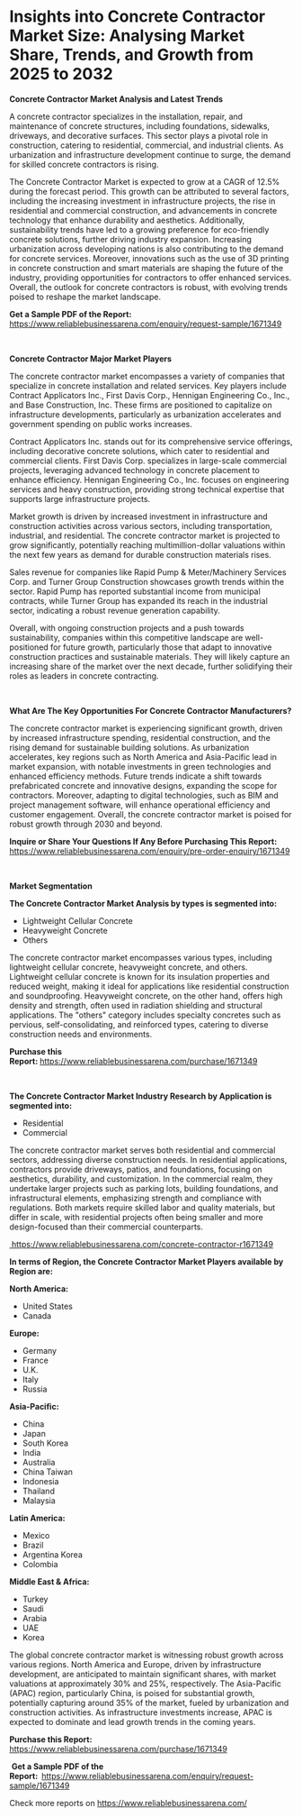 <p><h1>Insights into Concrete Contractor Market Size: Analysing Market Share, Trends, and Growth from 2025 to 2032</h1></p><p><strong>Concrete Contractor Market Analysis and Latest Trends</strong></p>
<p><p>A concrete contractor specializes in the installation, repair, and maintenance of concrete structures, including foundations, sidewalks, driveways, and decorative surfaces. This sector plays a pivotal role in construction, catering to residential, commercial, and industrial clients. As urbanization and infrastructure development continue to surge, the demand for skilled concrete contractors is rising.</p><p>The Concrete Contractor Market is expected to grow at a CAGR of 12.5% during the forecast period. This growth can be attributed to several factors, including the increasing investment in infrastructure projects, the rise in residential and commercial construction, and advancements in concrete technology that enhance durability and aesthetics. Additionally, sustainability trends have led to a growing preference for eco-friendly concrete solutions, further driving industry expansion. Increasing urbanization across developing nations is also contributing to the demand for concrete services. Moreover, innovations such as the use of 3D printing in concrete construction and smart materials are shaping the future of the industry, providing opportunities for contractors to offer enhanced services. Overall, the outlook for concrete contractors is robust, with evolving trends poised to reshape the market landscape.</p></p>
<p><strong>Get a Sample PDF of the Report:&nbsp;</strong> <a href="https://www.reliablebusinessarena.com/enquiry/request-sample/1671349?utm_campaign=2958&utm_medium=2&utm_source=Github&utm_content=ia&utm_term=25032025&utm_id=concrete-contractor">https://www.reliablebusinessarena.com/enquiry/request-sample/1671349</a></p>
<p>&nbsp;</p>
<p><strong>Concrete Contractor Major Market Players</strong></p>
<p><p>The concrete contractor market encompasses a variety of companies that specialize in concrete installation and related services. Key players include Contract Applicators Inc., First Davis Corp., Hennigan Engineering Co., Inc., and Base Construction, Inc. These firms are positioned to capitalize on infrastructure developments, particularly as urbanization accelerates and government spending on public works increases.</p><p>Contract Applicators Inc. stands out for its comprehensive service offerings, including decorative concrete solutions, which cater to residential and commercial clients. First Davis Corp. specializes in large-scale commercial projects, leveraging advanced technology in concrete placement to enhance efficiency. Hennigan Engineering Co., Inc. focuses on engineering services and heavy construction, providing strong technical expertise that supports large infrastructure projects.</p><p>Market growth is driven by increased investment in infrastructure and construction activities across various sectors, including transportation, industrial, and residential. The concrete contractor market is projected to grow significantly, potentially reaching multimillion-dollar valuations within the next few years as demand for durable construction materials rises.</p><p>Sales revenue for companies like Rapid Pump & Meter/Machinery Services Corp. and Turner Group Construction showcases growth trends within the sector. Rapid Pump has reported substantial income from municipal contracts, while Turner Group has expanded its reach in the industrial sector, indicating a robust revenue generation capability.</p><p>Overall, with ongoing construction projects and a push towards sustainability, companies within this competitive landscape are well-positioned for future growth, particularly those that adapt to innovative construction practices and sustainable materials. They will likely capture an increasing share of the market over the next decade, further solidifying their roles as leaders in concrete contracting.</p></p>
<p>&nbsp;</p>
<p><strong>What Are The Key Opportunities For Concrete Contractor Manufacturers?</strong></p>
<p><p>The concrete contractor market is experiencing significant growth, driven by increased infrastructure spending, residential construction, and the rising demand for sustainable building solutions. As urbanization accelerates, key regions such as North America and Asia-Pacific lead in market expansion, with notable investments in green technologies and enhanced efficiency methods. Future trends indicate a shift towards prefabricated concrete and innovative designs, expanding the scope for contractors. Moreover, adapting to digital technologies, such as BIM and project management software, will enhance operational efficiency and customer engagement. Overall, the concrete contractor market is poised for robust growth through 2030 and beyond.</p></p>
<p><strong>Inquire or Share Your Questions If Any Before Purchasing This Report:</strong> <a href="https://www.reliablebusinessarena.com/enquiry/pre-order-enquiry/1671349?utm_campaign=2958&utm_medium=2&utm_source=Github&utm_content=ia&utm_term=25032025&utm_id=concrete-contractor">https://www.reliablebusinessarena.com/enquiry/pre-order-enquiry/1671349</a></p>
<p>&nbsp;</p>
<p><strong>Market Segmentation</strong></p>
<p><strong>The Concrete Contractor Market Analysis by types is segmented into:</strong></p>
<p><ul><li>Lightweight Cellular Concrete</li><li>Heavyweight Concrete</li><li>Others</li></ul></p>
<p><p>The concrete contractor market encompasses various types, including lightweight cellular concrete, heavyweight concrete, and others. Lightweight cellular concrete is known for its insulation properties and reduced weight, making it ideal for applications like residential construction and soundproofing. Heavyweight concrete, on the other hand, offers high density and strength, often used in radiation shielding and structural applications. The "others" category includes specialty concretes such as pervious, self-consolidating, and reinforced types, catering to diverse construction needs and environments.</p></p>
<p><strong>Purchase this Report:&nbsp;</strong><a href="https://www.reliablebusinessarena.com/purchase/1671349?utm_campaign=2958&utm_medium=2&utm_source=Github&utm_content=ia&utm_term=25032025&utm_id=concrete-contractor">https://www.reliablebusinessarena.com/purchase/1671349</a></p>
<p>&nbsp;</p>
<p><strong>The Concrete Contractor Market Industry Research by Application is segmented into:</strong></p>
<p><ul><li>Residential</li><li>Commercial</li></ul></p>
<p><p>The concrete contractor market serves both residential and commercial sectors, addressing diverse construction needs. In residential applications, contractors provide driveways, patios, and foundations, focusing on aesthetics, durability, and customization. In the commercial realm, they undertake larger projects such as parking lots, building foundations, and infrastructural elements, emphasizing strength and compliance with regulations. Both markets require skilled labor and quality materials, but differ in scale, with residential projects often being smaller and more design-focused than their commercial counterparts.</p></p>
<p><a href="https://www.reliablebusinessarena.com/concrete-contractor-r1671349?utm_campaign=2958&utm_medium=2&utm_source=Github&utm_content=ia&utm_term=25032025&utm_id=concrete-contractor">&nbsp;https://www.reliablebusinessarena.com/concrete-contractor-r1671349</a></p>
<p><strong>In terms of Region, the Concrete Contractor Market Players available by Region are:</strong></p>
<p>
    <p> <strong> North America: </strong>
        <ul>
            <li>United States</li>
            <li>Canada</li>
        </ul>
        </p> 
    <p> <strong> Europe: </strong>
        <ul>
            <li>Germany</li>
            <li>France</li>
            <li>U.K.</li>
            <li>Italy</li>
            <li>Russia</li>
        </ul>
        </p> 
    <p> <strong> Asia-Pacific: </strong>
        <ul>
            <li>China</li>
            <li>Japan</li>
            <li>South Korea</li>
            <li>India</li>
            <li>Australia</li>
            <li>China Taiwan</li>
            <li>Indonesia</li>
            <li>Thailand</li>
            <li>Malaysia</li>
        </ul>
        </p> 
    <p> <strong> Latin America: </strong>
        <ul>
            <li>Mexico</li>
            <li>Brazil</li>
            <li>Argentina Korea</li>
            <li>Colombia</li>
        </ul>
        </p> 
    <p> <strong> Middle East & Africa: </strong>
        <ul>
            <li>Turkey</li>
            <li>Saudi</li>
            <li>Arabia</li>
            <li>UAE</li>
            <li>Korea</li>
        </ul>
    </p>
    </p>
<p><p>The global concrete contractor market is witnessing robust growth across various regions. North America and Europe, driven by infrastructure development, are anticipated to maintain significant shares, with market valuations at approximately 30% and 25%, respectively. The Asia-Pacific (APAC) region, particularly China, is poised for substantial growth, potentially capturing around 35% of the market, fueled by urbanization and construction activities. As infrastructure investments increase, APAC is expected to dominate and lead growth trends in the coming years.</p></p>
<p><strong>Purchase this Report: </strong><a href="https://www.reliablebusinessarena.com/purchase/1671349?utm_campaign=2958&utm_medium=2&utm_source=Github&utm_content=ia&utm_term=25032025&utm_id=concrete-contractor">https://www.reliablebusinessarena.com/purchase/1671349</a></p>
<p>&nbsp;<strong>Get a Sample PDF of the Report:&nbsp;&nbsp;</strong><a href="https://www.reliablebusinessarena.com/enquiry/request-sample/1671349?utm_campaign=2958&utm_medium=2&utm_source=Github&utm_content=ia&utm_term=25032025&utm_id=concrete-contractor">https://www.reliablebusinessarena.com/enquiry/request-sample/1671349</a></p>
<p><strong></strong></p>
<p>Check more reports on <a href="https://www.reliablebusinessarena.com/?utm_campaign=2958&utm_medium=2&utm_source=Github&utm_content=ia&utm_term=25032025&utm_id=concrete-contractor">https://www.reliablebusinessarena.com/</a></p>